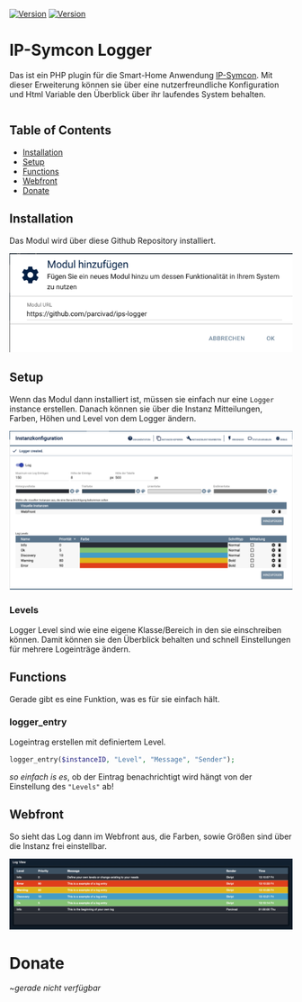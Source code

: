 [![Version](https://img.shields.io/badge/Symcon-PHP--Modul-red.svg?style=flat-square)](https://www.symcon.de/service/dokumentation/entwicklerbereich/sdk-tools/sdk-php/)
[![Version](https://img.shields.io/badge/Symcon%20Version-6.0%20%3E-brightgreen.svg?style=flat-square)](https://www.symcon.de/produkt/)

# IP-Symcon Logger
Das ist ein PHP plugin für die Smart-Home Anwendung [IP-Symcon](https://www.symcon.de). Mit dieser Erweiterung können sie 
über eine nutzerfreundliche Konfiguration und Html Variable den Überblick über ihr laufendes System behalten.

```
```
## Table of Contents

- [Installation](#installation)
- [Setup](#setup)
- [Functions](#functions)
- [Webfront](#webfront)
- [Donate](#donate)

## Installation
Das Modul wird über diese Github Repository installiert.
<p align="center">
  <img width="auto" height="auto" src="https://github.com/parcivad/ips-logger/blob/main/img/install.png?raw=true">
</p>

## Setup
Wenn das Modul dann installiert ist, müssen sie einfach nur eine `Logger` instance erstellen. Danach können sie über die Instanz Mitteilungen, Farben, Höhen und Level von dem Logger ändern.
<p align="center">
  <img width="auto" height="auto" src="https://github.com/parcivad/ips-logger/blob/main/img/instance.png?raw=true">
</p>

### Levels
Logger Level sind wie eine eigene Klasse/Bereich in den sie einschreiben können. Damit können sie den Überblick behalten
und schnell Einstellungen für mehrere Logeinträge ändern.

## Functions
Gerade gibt es eine Funktion, was es für sie einfach hält.

### logger_entry
Logeintrag erstellen mit definiertem Level.
```php
logger_entry($instanceID, "Level", "Message", "Sender");
```
_so einfach is es_, ob der Eintrag benachrichtigt wird hängt von der Einstellung des `"Levels"` ab!

## Webfront
So sieht das Log dann im Webfront aus, die Farben, sowie Größen sind über die Instanz frei einstellbar.
<p align="center">
  <img width="auto" height="auto" src="https://github.com/parcivad/ips-logger/blob/main/img/webfront.png?raw=true">
</p>

# Donate
~_gerade nicht verfügbar_

